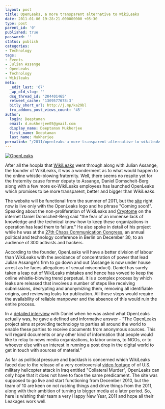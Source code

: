 ```yaml
---
layout: post
title: OpenLeaks, a more transparent alternative to WikiLeaks
date: 2011-01-06 19:28:21.000000000 +05:30
type: post
parent_id: '0'
published: true
password: ''
status: publish
categories:
- Technology
tags:
- Events
- Julian Assange
- OpenLeaks
- Technology
- Wikileaks
meta:
  _edit_last: '67'
  _wp_old_slug: ''
  dsq_thread_id: '204401465'
  retweet_cache: '1309577678:3'
  bitly_short_url: http://j.mp/ka29bl
  trx_addons_post_views_count: '45'
author:
  login: Deeptaman
  email: d.mukherjee05@gmail.com
  display_name: Deeptaman Mukherjee
  first_name: Deeptaman
  last_name: Mukherjee
permalink: "/2011/openleaks-a-more-transparent-alternative-to-wikileaks/"
---
```

<p><a href="http://www.openleaks.org/"><img src="/static/2011/01/openleaks.jpg" alt="OpenLeaks" class="alignright" /></a></p>
<p>After all the hoopla that <a href="http://213.251.145.96/">WikiLeaks</a> went through along with Julian Assange, the founder of WikiLeaks, it was a wonderment as to what would happen to the online whistle-blowing fraternity. Well, there seems no respite yet for the fraternity cause former deputy to Assange, Daniel Domscheit-Berg along with a few more ex-WikiLeaks employees has launched OpenLeaks which promises to be more transparent, better and bigger than WikiLeaks. </p>
<p>The website will be functional from the summer of 2011, but the <a href="http://www.openleaks.org/">site</a> right now is live only with the OpenLeaks logo and he phrase "Coming soon!". Speaking about the non-proliferation of WikiLeaks and <a href="http://cryptome.org/">Cryptome</a> on the internet Daniel Domscheit-Berg said "the fear of an immense lack of knowledge and the technical know-how to keep these organizations in operation has lead them to failure." He also spoke in detail of his project while he was at the <a href="http://events.ccc.de/congress/2010/wiki/Welcome">27th Chaos Communication Congress</a>, an annual political and technology conference in Berlin on December 30, to an audience of 300 activists and hackers.</p>

<p>According to the founder, OpenLeaks will have a better division of labour than WikiLeaks with the avoidance of concentration of power that lead Julian Assange's firm to go down and out (Assange is now under house arrest as he faces allegations of sexual misconduct). Daniel has surely taken a leap out of WikiLeaks mistakes and hence has vowed to keep the online whistle-blowing trend perpetual. It is a complex process by which leaks are released that involves a number of steps like receiving submissions,  decrypting and anonymizing them, removing all identifiable origins, and reviewing leaks for publication. All these steps would require the availability of reliable manpower and the absence of this would ruin the entire process. </p>
<p>In a <a href="http://www.dw-world.de/dw/article/0,,6324646,00.html">detailed interview</a> with Daniel when he was asked what OpenLeaks actually was, he gave a defined and informative answer - "The OpenLeaks project aims at providing technology to parties all around the world to enable these parties to receive documents from anonymous sources. This will regard documents or any other kind of information that people would like to relay to news media organizations, to labor unions, to NGOs, or to whoever else with an interest in running a post drop in the digital world to get in touch with sources of material."</p>
<p>As far as political pressure and backlash is concerned which WikiLeaks faced due to the release of a very controversial <a href="http://www.youtube.com/verify_age?next_url=http://www.youtube.com/watch%3Fv%3D5rXPrfnU3G0">video footage</a> of of U.S. military helicopter attack in Iraq entitled "Collateral Murder", OpenLeaks can only hope that it does not have to face the same predicament. The site was supposed to go live and start functioning from December 2010, but the team of 10 are keen on not rushing things and drive things from the 2011, along with their ambition of turning to bigger media at a later period. So, here is wishing their team a very Happy New Year, 2011 and hope all their Leakages work well.</p>
